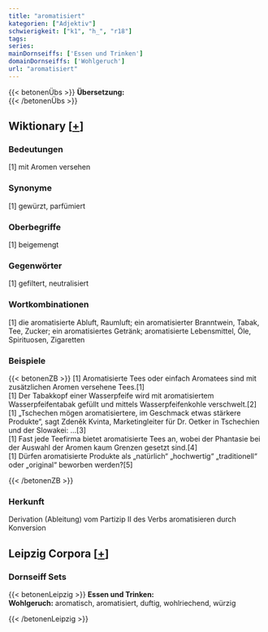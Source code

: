 ```yaml
---
title: "aromatisiert"
kategorien: ["Adjektiv"]
schwierigkeit: ["k1", "h_", "r18"]
tags:
series:
mainDornseiffs: ['Essen und Trinken']
domainDornseiffs: ['Wohlgeruch']
url: "aromatisiert"
---
```


{{< betonenÜbs >}}
**Übersetzung:**  
{{< /betonenÜbs >}}

## Wiktionary [[+](https://de.wiktionary.org/wiki/aromatisiert)]

### Bedeutungen
[1] mit Aromen versehen  

### Synonyme
[1] gewürzt, parfümiert  

### Oberbegriffe
[1] beigemengt  

### Gegenwörter
[1] gefiltert, neutralisiert  

### Wortkombinationen
[1] die aromatisierte Abluft, Raumluft; ein aromatisierter Branntwein, Tabak, Tee, Zucker; ein aromatisiertes Getränk; aromatisierte Lebensmittel, Öle, Spirituosen, Zigaretten  

### Beispiele
{{< betonenZB >}}
[1] Aromatisierte Tees oder einfach Aromatees sind mit zusätzlichen Aromen versehene Tees.[1]  
[1] Der Tabakkopf einer Wasserpfeife wird mit aromatisiertem Wasserpfeifentabak gefüllt und mittels Wasserpfeifenkohle verschwelt.[2]  
[1] „Tschechen mögen aromatisiertere, im Geschmack etwas stärkere Produkte“, sagt Zdeněk Kvinta, Marketingleiter für Dr. Oetker in Tschechien und der Slowakei: …[3]  
[1] Fast jede Teefirma bietet aromatisierte Tees an, wobei der Phantasie bei der Auswahl der Aromen kaum Grenzen gesetzt sind.[4]  
[1] Dürfen aromatisierte Produkte als „natürlich“ „hochwertig“ „traditionell“ oder „original“ beworben werden?[5]  

{{< /betonenZB >}}
### Herkunft
Derivation (Ableitung) vom Partizip II des Verbs aromatisieren durch Konversion  


## Leipzig Corpora [[+](https://corpora.uni-leipzig.de/en/res?word=aromatisiert&corpusId=deu_newscrawl-public_2018)]

### Dornseiff Sets
{{< betonenLeipzig >}}
**Essen und Trinken:**  
**Wohlgeruch:** aromatisch, aromatisiert, duftig, wohlriechend, würzig  

{{< /betonenLeipzig >}}
